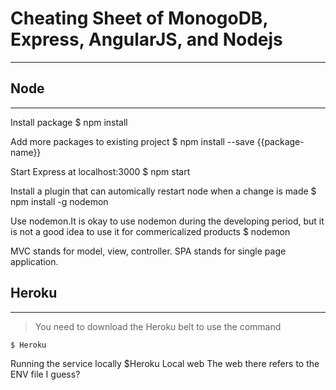# Cheating Sheet of MonogoDB, Express, AngularJS, and Nodejs
---

## Node
---
Install package
$ npm install

Add more packages to existing project
$ npm install --save {{package-name}}

Start Express at localhost:3000
$ npm start

Install a plugin that can automically restart node when a change is made
$ npm install -g nodemon

Use nodemon.It is okay to use nodemon during the developing period, but it is not a good idea to use it for commericalized products
$ nodemon

MVC stands for model, view, controller.
SPA stands for single page application.

## Heroku
---

>You need to download the Heroku belt to use the command 

	$ Heroku

Running the service locally
$Heroku Local web
The web there refers to the ENV file I guess?










